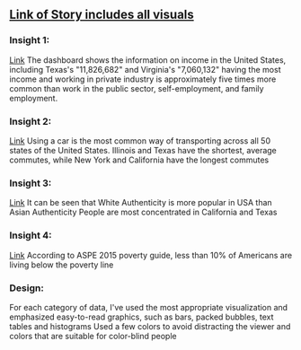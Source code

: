 ## [Link of Story includes all visuals](https://public.tableau.com/app/profile/abdelrahman.elsayed/viz/UdacityProject_16496032025310/USCensus?publish=yes)
### Insight 1: 
[Link](https://public.tableau.com/app/profile/abdelrahman.elsayed/viz/UdacityProject_16496032025310/IncomeDash?publish=yes)
The dashboard shows the information on income in the United States, including Texas's "11,826,682" and Virginia's "7,060,132" having the most income and working in private industry is approximately five times more common than work in the public sector, self-employment, and family employment. 
### Insight 2:
[Link](https://public.tableau.com/app/profile/abdelrahman.elsayed/viz/UdacityProject_16496032025310/TransportationDash?publish=yes)
Using a car is the most common way of transporting across all 50 states of the United States.
Illinois and Texas have the shortest, average commutes, while New York and California have the longest commutes 
### Insight 3:
[Link](https://public.tableau.com/app/profile/abdelrahman.elsayed/viz/UdacityProject_16496032025310/PopulationDashboard?publish=yes)
It can be seen that White Authenticity is more popular in USA than Asian Authenticity
People are most concentrated in California and Texas
### Insight 4:
[Link](https://public.tableau.com/app/profile/abdelrahman.elsayed/viz/UdacityProject_16496032025310/incomeandpoverty?publish=yes)
According to ASPE 2015 poverty guide, less than 10% of Americans are living below the poverty line

### Design: 
For each category of data, I've used the most appropriate visualization and emphasized easy-to-read graphics, such as bars, packed bubbles, text tables and histograms
Used a few colors to avoid distracting the viewer and colors that are suitable for color-blind people

